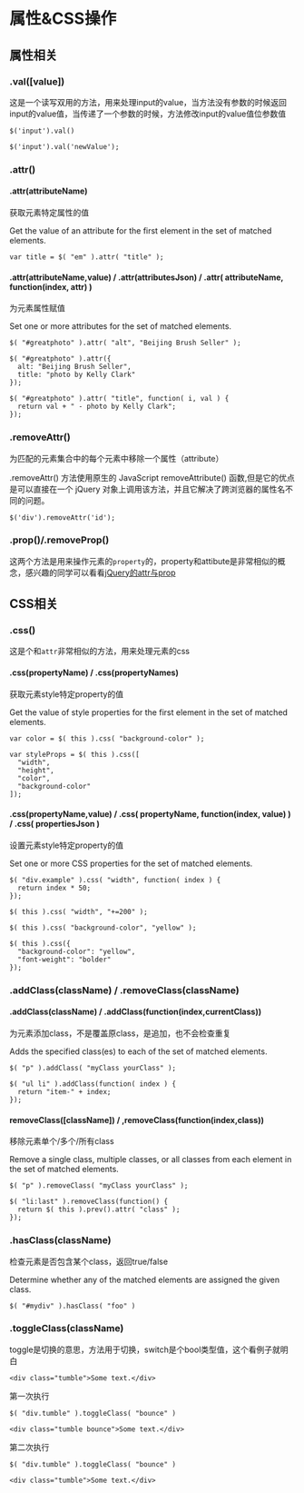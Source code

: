 # 属性&CSS操作

## 属性相关

### .val([value])

这是一个读写双用的方法，用来处理input的value，当方法没有参数的时候返回input的value值，当传递了一个参数的时候，方法修改input的value值位参数值

	$('input').val()

	$('input').val('newValue');

### .attr()

#### .attr(attributeName)

获取元素特定属性的值

Get the value of an attribute for the first element in the set of matched elements.

	var title = $( "em" ).attr( "title" );

#### .attr(attributeName,value) / .attr(attributesJson) / .attr( attributeName, function(index, attr) )

为元素属性赋值

Set one or more attributes for the set of matched elements.

	$( "#greatphoto" ).attr( "alt", "Beijing Brush Seller" );

	$( "#greatphoto" ).attr({
	  alt: "Beijing Brush Seller",
	  title: "photo by Kelly Clark"
	});

	$( "#greatphoto" ).attr( "title", function( i, val ) {
	  return val + " - photo by Kelly Clark";
	});

### .removeAttr()

为匹配的元素集合中的每个元素中移除一个属性（attribute）

.removeAttr() 方法使用原生的 JavaScript removeAttribute() 函数,但是它的优点是可以直接在一个 jQuery 对象上调用该方法，并且它解决了跨浏览器的属性名不同的问题。

	$('div').removeAttr('id');

### .prop()/.removeProp()

这两个方法是用来操作元素的`property`的，property和attibute是非常相似的概念，感兴趣的同学可以看看[jQuery的attr与prop](http://www.cnblogs.com/dolphinX/p/3348582.html)

## CSS相关

### .css()

这是个和`attr`非常相似的方法，用来处理元素的css

#### .css(propertyName) / .css(propertyNames)

获取元素style特定property的值

Get the value of style properties for the first element in the set of matched elements.

	var color = $( this ).css( "background-color" );

	var styleProps = $( this ).css([
	  "width",
	  "height",
	  "color",
	  "background-color"
	]);

#### .css(propertyName,value) / .css( propertyName, function(index, value) ) / .css( propertiesJson )

设置元素style特定property的值

Set one or more CSS properties for the set of matched elements.

	$( "div.example" ).css( "width", function( index ) {
	  return index * 50;
	});

	$( this ).css( "width", "+=200" );

	$( this ).css( "background-color", "yellow" );

	$( this ).css({
	  "background-color": "yellow",
	  "font-weight": "bolder"
	});

### .addClass(className) / .removeClass(className)

#### .addClass(className) / .addClass(function(index,currentClass))

为元素添加class，不是覆盖原class，是追加，也不会检查重复

Adds the specified class(es) to each of the set of matched elements.

	$( "p" ).addClass( "myClass yourClass" );

	$( "ul li" ).addClass(function( index ) {
	  return "item-" + index;
	});

#### removeClass([className]) / ,removeClass(function(index,class))

移除元素单个/多个/所有class

Remove a single class, multiple classes, or all classes from each element in the set of matched elements.

	$( "p" ).removeClass( "myClass yourClass" );

	$( "li:last" ).removeClass(function() {
	  return $( this ).prev().attr( "class" );
	});

### .hasClass(className)

检查元素是否包含某个class，返回true/false

Determine whether any of the matched elements are assigned the given class.

	$( "#mydiv" ).hasClass( "foo" )

### .toggleClass(className)

toggle是切换的意思，方法用于切换，switch是个bool类型值，这个看例子就明白

	<div class="tumble">Some text.</div>

第一次执行

	$( "div.tumble" ).toggleClass( "bounce" )

	<div class="tumble bounce">Some text.</div>

第二次执行

	$( "div.tumble" ).toggleClass( "bounce" )

	<div class="tumble">Some text.</div>
